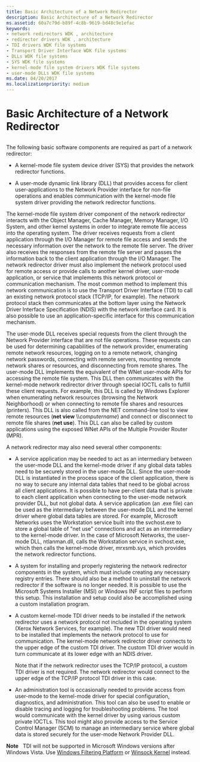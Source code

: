 ```yaml
---
title: Basic Architecture of a Network Redirector
description: Basic Architecture of a Network Redirector
ms.assetid: 60a7c79d-b89f-4c8b-9619-bd48c9e1efac
keywords:
- network redirectors WDK , architecture
- redirector drivers WDK , architecture
- TDI drivers WDK file systems
- Transport Driver Interface WDK file systems
- DLLs WDK file systems
- SYS WDK file systems
- kernel-mode file system drivers WDK file systems
- user-mode DLLs WDK file systems
ms.date: 04/20/2017
ms.localizationpriority: medium
---
```


# Basic Architecture of a Network Redirector


## <span id="ddk_basic_architecture_of_a_network_redirector_if"></span><span id="DDK_BASIC_ARCHITECTURE_OF_A_NETWORK_REDIRECTOR_IF"></span>


The following basic software components are required as part of a network redirector:

-   A kernel-mode file system device driver (SYS) that provides the network redirector functions.

-   A user-mode dynamic link library (DLL) that provides access for client user-applications to the Network Provider interface for non-file operations and enables communication with the kernel-mode file system driver providing the network redirector functions.

The kernel-mode file system driver component of the network redirector interacts with the Object Manager, Cache Manager, Memory Manager, I/O System, and other kernel systems in order to integrate remote file access into the operating system. The driver receives requests from a client application through the I/O Manager for remote file access and sends the necessary information over the network to the remote file server. The driver also receives the responses from the remote file server and passes the information back to the client application through the I/O Manager. The network redirector driver must also implement the network protocol used for remote access or provide calls to another kernel driver, user-mode application, or service that implements this network protocol or communication mechanism. The most common method to implement this network communication is to use the Transport Driver Interface (TDI) to call an existing network protocol stack (TCP/IP, for example). The network protocol stack then communicates at the bottom layer using the Network Driver Interface Specification (NDIS) with the network interface card. It is also possible to use an application-specific interface for this communication mechanism.

The user-mode DLL receives special requests from the client through the Network Provider interface that are not file operations. These requests can be used for determining capabilities of the network provider, enumerating remote network resources, logging on to a remote network, changing network passwords, connecting with remote servers, mounting remote network shares or resources, and disconnecting from remote shares. The user-mode DLL implements the equivalent of the WNet user-mode APIs for accessing the remote file system. This DLL then communicates with the kernel-mode network redirector driver through special IOCTL calls to fulfill these client requests. For example, this DLL is called by Windows Explorer when enumerating network resources (browsing the Network Neighborhood) or when connecting to remote file shares and resources (printers). This DLL is also called from the NET command-line tool to view remote resources (**net view** \\\\*computername*) and connect or disconnect to remote file shares (**net use**). This DLL can also be called by custom applications using the exposed WNet APIs of the Multiple Provider Router (MPR).

A network redirector may also need several other components:

-   A service application may be needed to act as an intermediary between the user-mode DLL and the kernel-mode driver if any global data tables need to be securely stored in the user-mode DLL. Since the user-mode DLL is instantiated in the process space of the client application, there is no way to secure any internal data tables that need to be global across all client applications. It is possible to have per-client data that is private to each client application when connecting to the user-mode network provider DLL, but not global data. A service application (an .exe file) can be used as the intermediary between the user-mode DLL and the kernel driver where global data tables are stored. For example, Microsoft Networks uses the Workstation service built into the svchost.exe to store a global table of "net use" connections and act as an intermediary to the kernel-mode driver. In the case of Microsoft Networks, the user-mode DLL, ntlanman.dll, calls the Workstation service in svchost.exe, which then calls the kernel-mode driver, mrxsmb.sys, which provides the network redirector functions.

-   A system for installing and properly registering the network redirector components in the system, which must include creating any necessary registry entries. There should also be a method to uninstall the network redirector if the software is no longer needed. It is possible to use the Microsoft Systems Installer (MSI) or Windows INF script files to perform this setup. This installation and setup could also be accomplished using a custom installation program.

-   A custom kernel-mode TDI driver needs to be installed if the network redirector uses a network protocol not included in the operating system (Xerox Network Services, for example). The new TDI driver would need to be installed that implements the network protocol to use for communication. The kernel-mode network redirector driver connects to the upper edge of the custom TDI driver. The custom TDI driver would in turn communicate at its lower edge with an NDIS driver.

    Note that if the network redirector uses the TCP/IP protocol, a custom TDI driver is not required. The network redirector would connect to the upper edge of the TCP/IP protocol TDI driver in this case.

-   An administration tool is occasionally needed to provide access from user-mode to the kernel-mode driver for special configuration, diagnostics, and administration. This tool can also be used to enable or disable tracing and logging for troubleshooting problems. The tool would communicate with the kernel driver by using various custom private IOCTLs. This tool might also provide access to the Service Control Manager (SCM) to manage an intermediary service where global data is stored securely for the user-mode Network Provider DLL.

**Note**   TDI will not be supported in Microsoft Windows versions after Windows Vista. Use [Windows Filtering Platform](https://docs.microsoft.com/windows-hardware/drivers/network/windows-filtering-platform-callout-drivers2) or [Winsock Kernel](https://docs.microsoft.com/windows-hardware/drivers/ddi/_netvista/) instead.

 

 

 




